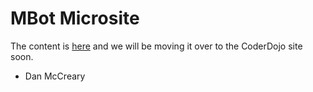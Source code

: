 # MBot Microsite

The content is [here](http://dmccreary.github.io/coderdojo-robots/mbot/mbot-instructors-guides/) and we will be moving it over
to the CoderDojo site soon.

- Dan McCreary


